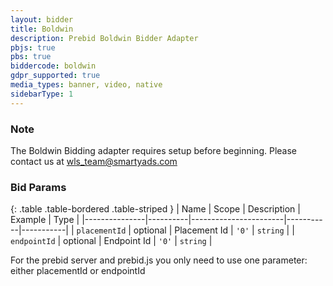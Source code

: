 ```yaml
---
layout: bidder
title: Boldwin
description: Prebid Boldwin Bidder Adapter
pbjs: true
pbs: true
biddercode: boldwin
gdpr_supported: true
media_types: banner, video, native
sidebarType: 1
---
```


### Note

The Boldwin Bidding adapter requires setup before beginning. Please contact us at wls_team@smartyads.com

### Bid Params

{: .table .table-bordered .table-striped }
| Name          | Scope    | Description           | Example   | Type      |
|---------------|----------|-----------------------|-----------|-----------|
| `placementId` | optional | Placement Id | `'0'`        | `string` |
| `endpointId` | optional | Endpoint Id | `'0'`        | `string` |

For the prebid server and prebid.js you only need to use one parameter: either placementId or endpointId
